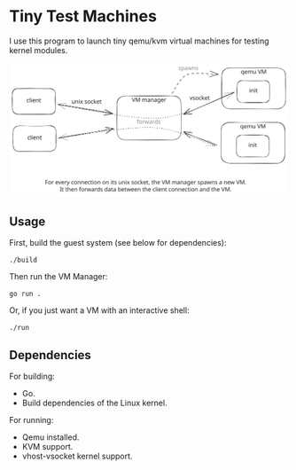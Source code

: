 # Tiny Test Machines

I use this program to launch tiny qemu/kvm virtual machines for testing kernel modules.

![VM Manager Design](design.excalidraw.svg)

## Usage

First, build the guest system (see below for dependencies):

```shell
./build
```

Then run the VM Manager:

```shell
go run .
```

Or, if you just want a VM with an interactive shell:

```shell
./run
```

## Dependencies

For building:
* Go.
* Build dependencies of the Linux kernel.

For running:
* Qemu installed.
* KVM support.
* vhost-vsocket kernel support.
